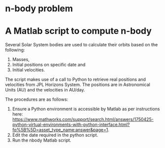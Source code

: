 # n-body problem
# A Matlab script to compute n-body

Several Solar System bodies are used to calculate their orbits based on the following:
1) Masses,
2) Initial positions on specific date and
3) Initial velocities.

The script makes use of a call to Python to retrieve real positions and velocities from JPL Horizons System.
The positions are in Astronomical Units (AU) and the velocities in AU/day.

The procedures are as follows:
1) Ensure a Python environment is accessible by Matlab as per instructions here:
    https://www.mathworks.com/support/search.html/answers/1750425-python-virtual-environments-with-python-interface.html?fq%5B%5D=asset_type_name:answer&page=1.
2) Edit the date required in the python script.
3) Run the nbody Matlab script. 
